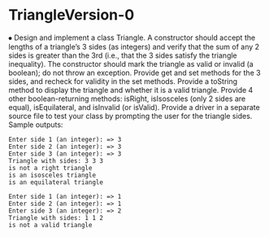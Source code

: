 # TriangleVersion-0


⦁	Design and implement a class Triangle. A constructor should accept the lengths of a triangle’s 3 sides (as integers) and verify that the sum of any 2 sides is greater than the 3rd (i.e., that the 3 sides satisfy the triangle inequality). The constructor should mark the triangle as valid or invalid (a boolean); do not throw an exception. Provide get and set methods for the 3 sides, and recheck for validity in the set methods. Provide a toString method to display the triangle and whether it is a valid triangle. Provide 4 other boolean-returning methods: isRight, isIsosceles (only 2 sides are equal), isEquilateral, and isInvalid (or isValid). Provide a driver in a separate source file to test your class by prompting the user for the triangle sides. Sample outputs:

    Enter side 1 (an integer): => 3
    Enter side 2 (an integer): => 3
    Enter side 3 (an integer): => 3
    Triangle with sides: 3 3 3
    is not a right triangle
    is an isosceles triangle
    is an equilateral triangle

    Enter side 1 (an integer): => 1   
    Enter side 2 (an integer): => 1
    Enter side 3 (an integer): => 2
    Triangle with sides: 1 1 2
    is not a valid triangle

